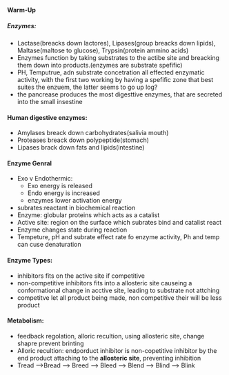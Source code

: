 **Warm-Up**

##### Enzymes:
 - Lactase(breacks down lactores), Lipases(group breacks down lipids), Maltase(maltose to glucose), Trypsin(protein ammino acids)
 - Enzymes function by taking substrates to the actibe site and breacking them down into products.(enzymes are substrate spefific)
 - PH, Temputrue, adn substrate concetration all effected enzymatic activity, with the first two working by having a spefific zone that best suites the enzuem, the latter seems to go up log?
 - the pancrease produces the most digesttive enzymes, that are secreted into the small insestine


#### Human digestive enzymes:
 - Amylases breack down carbohydrates(salivia mouth)
 - Proteases breack down polypeptide(stomach)
 - Lipases brack down fats and lipids(intestine)

#### Enzyme Genral
 - Exo v Endothermic:
	- Exo energy is released
	- Endo energy is increased
	- enzymes lower activation energy
- subrates:reactant in biochemical reaction
- Enzyme: globular proteins which acts as a catalist
- Active site: region on the surface which subrates bind and catalist react
- Enzyme changes state during reaction
- Tempeture, pH and subrate effect rate fo enzyme activity, Ph and temp can cuse denaturation

#### Enzyme Types:
 - inhibitors fits on the active site if competitive
 - non-competitive inhibitors fits into a allosteric site causeing a conformational change in acctive site, leading to substrate not attching
 - competitve let all product being made, non competitive their will be less product

#### Metabolism:
 - feedback regolation, alloric recultion, using allosteric site, change shapre prevent brinting
 - Alloric recultion: endporduct inhibitor is non-copetitive inhibitor by the end product attaching to the **allosteric site**, preventing inhibition
 - Tread -->Bread --> Breed --> Bleed --> Blend --> Blind --> Blink




<!--stackedit_data:
eyJoaXN0b3J5IjpbMTAzMTAyOTI1MywtMTc1MTAwMzcxNiwtMj
AyMDg3NzE0NywtNjQ1ODAxMjY4LDg0MzM1MzU5Ml19
-->